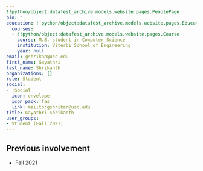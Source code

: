 ```yaml
---
!!python/object:datafest_archive.models.website.pages.PeoplePage
bio: ''
education: !!python/object:datafest_archive.models.website.pages.Education
  courses:
  - !!python/object:datafest_archive.models.website.pages.Course
    course: M.S. student in Computer Science
    institution: Viterbi School of Engineering
    year: null
email: gshrikan@usc.edu
first_name: Gayathri
last_name: Shrikanth
organizations: []
role: Student
social:
- !Social
  icon: envelope
  icon_pack: fas
  link: mailto:gshrikan@usc.edu
title: Gayathri Shrikanth
user_groups:
- Student (Fall 2021)
---
```



## Previous involvement

* Fall 2021

